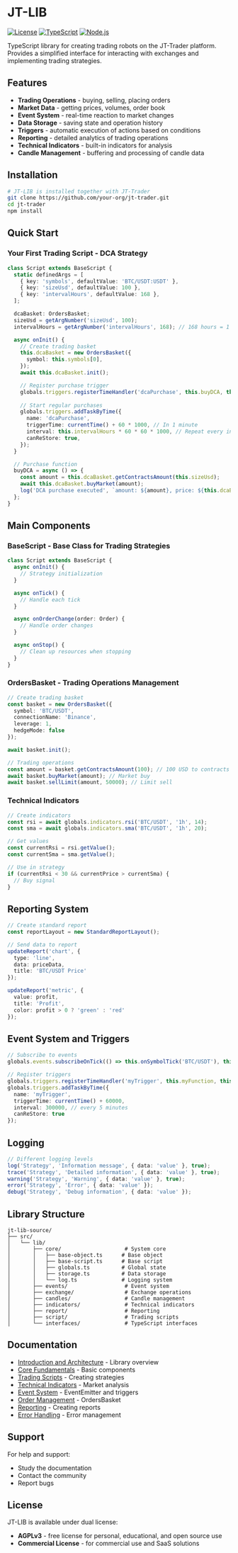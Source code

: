# JT-LIB

[![License](https://img.shields.io/badge/license-AGPLv3-blue.svg)](LICENSE)
[![TypeScript](https://img.shields.io/badge/TypeScript-4.0+-blue.svg)](https://www.typescriptlang.org/)
[![Node.js](https://img.shields.io/badge/Node.js-16+-green.svg)](https://nodejs.org/)

TypeScript library for creating trading robots on the JT-Trader platform. Provides a simplified interface for interacting with exchanges and implementing trading strategies.

## Features

- **Trading Operations** - buying, selling, placing orders
- **Market Data** - getting prices, volumes, order book
- **Event System** - real-time reaction to market changes
- **Data Storage** - saving state and operation history
- **Triggers** - automatic execution of actions based on conditions
- **Reporting** - detailed analytics of trading operations
- **Technical Indicators** - built-in indicators for analysis
- **Candle Management** - buffering and processing of candle data

## Installation

```bash
# JT-LIB is installed together with JT-Trader
git clone https://github.com/your-org/jt-trader.git
cd jt-trader
npm install
```

## Quick Start

### Your First Trading Script - DCA Strategy

```typescript
class Script extends BaseScript {
  static definedArgs = [
    { key: 'symbols', defaultValue: 'BTC/USDT:USDT' },
    { key: 'sizeUsd', defaultValue: 100 },
    { key: 'intervalHours', defaultValue: 168 },
  ];

  dcaBasket: OrdersBasket;
  sizeUsd = getArgNumber('sizeUsd', 100);
  intervalHours = getArgNumber('intervalHours', 168); // 168 hours = 1 week

  async onInit() {
    // Create trading basket
    this.dcaBasket = new OrdersBasket({
      symbol: this.symbols[0],
    });
    await this.dcaBasket.init();

    // Register purchase trigger
    globals.triggers.registerTimeHandler('dcaPurchase', this.buyDCA, this);
    
    // Start regular purchases
    globals.triggers.addTaskByTime({
      name: 'dcaPurchase',
      triggerTime: currentTime() + 60 * 1000, // In 1 minute
      interval: this.intervalHours * 60 * 60 * 1000, // Repeat every intervalHours hours
      canReStore: true,
    });
  }

  // Purchase function
  buyDCA = async () => {
    const amount = this.dcaBasket.getContractsAmount(this.sizeUsd);
    await this.dcaBasket.buyMarket(amount);
    log('DCA purchase executed', `amount: ${amount}, price: ${this.dcaBasket.close()}`);
  };
}
```

## Main Components

### BaseScript - Base Class for Trading Strategies

```typescript
class Script extends BaseScript {
  async onInit() {
    // Strategy initialization
  }

  async onTick() {
    // Handle each tick
  }

  async onOrderChange(order: Order) {
    // Handle order changes
  }

  async onStop() {
    // Clean up resources when stopping
  }
}
```

### OrdersBasket - Trading Operations Management

```typescript
// Create trading basket
const basket = new OrdersBasket({
  symbol: 'BTC/USDT',
  connectionName: 'Binance',
  leverage: 1,
  hedgeMode: false
});

await basket.init();

// Trading operations
const amount = basket.getContractsAmount(100); // 100 USD to contracts
await basket.buyMarket(amount); // Market buy
await basket.sellLimit(amount, 50000); // Limit sell
```

### Technical Indicators

```typescript
// Create indicators
const rsi = await globals.indicators.rsi('BTC/USDT', '1h', 14);
const sma = await globals.indicators.sma('BTC/USDT', '1h', 20);

// Get values
const currentRsi = rsi.getValue();
const currentSma = sma.getValue();

// Use in strategy
if (currentRsi < 30 && currentPrice > currentSma) {
  // Buy signal
}
```

## Reporting System

```typescript
// Create standard report
const reportLayout = new StandardReportLayout();

// Send data to report
updateReport('chart', {
  type: 'line',
  data: priceData,
  title: 'BTC/USDT Price'
});

updateReport('metric', {
  value: profit,
  title: 'Profit',
  color: profit > 0 ? 'green' : 'red'
});
```

## Event System and Triggers

```typescript
// Subscribe to events
globals.events.subscribeOnTick(() => this.onSymbolTick('BTC/USDT'), this, 'BTC/USDT', 1000);

// Register triggers
globals.triggers.registerTimeHandler('myTrigger', this.myFunction, this);
globals.triggers.addTaskByTime({
  name: 'myTrigger',
  triggerTime: currentTime() + 60000,
  interval: 300000, // every 5 minutes
  canReStore: true
});
```

## Logging

```typescript
// Different logging levels
log('Strategy', 'Information message', { data: 'value' }, true);
trace('Strategy', 'Detailed information', { data: 'value' }, true);
warning('Strategy', 'Warning', { data: 'value' }, true);
error('Strategy', 'Error', { data: 'value' });
debug('Strategy', 'Debug information', { data: 'value' });
```

## Library Structure

```
jt-lib-source/
├── src/
│   └── lib/
│       ├── core/                    # System core
│       │   ├── base-object.ts      # Base object
│       │   ├── base-script.ts      # Base script
│       │   ├── globals.ts          # Global state
│       │   ├── storage.ts          # Data storage
│       │   └── log.ts              # Logging system
│       ├── events/                  # Event system
│       ├── exchange/                # Exchange operations
│       ├── candles/                 # Candle management
│       ├── indicators/              # Technical indicators
│       ├── report/                  # Reporting
│       ├── script/                  # Trading scripts
│       └── interfaces/              # TypeScript interfaces
```

## Documentation

- [Introduction and Architecture](introduction-architecture) - Library overview
- [Core Fundamentals](core-fundamentals) - Basic components
- [Trading Scripts](trading-scripts) - Creating strategies
- [Technical Indicators](technical-indicators) - Market analysis
- [Event System](events-system) - EventEmitter and triggers
- [Order Management](exchange-orders-basket) - OrdersBasket
- [Reporting](reporting-system) - Creating reports
- [Error Handling](error-handling) - Error management

## Support

For help and support:

- Study the documentation
- Contact the community
- Report bugs

## License

JT-LIB is available under dual license:

- **AGPLv3** - free license for personal, educational, and open source use
- **Commercial License** - for commercial use and SaaS solutions